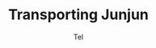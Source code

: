 ---
media: "images/rounds/war/transporting_junjun.png"
media_type: image
title: Transporting Junjun
author: Tel
desc: NT forces prepare to move Junjun forward to the <i>Zarya</i>.
---